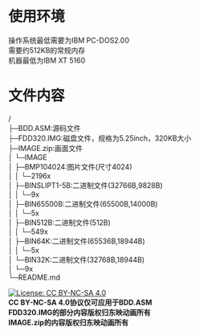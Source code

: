 # 使用环境  
操作系统最低需要为IBM PC-DOS2.00  
需要约512KB的常规内存  
机器最低为IBM XT 5160
# 文件内容  
/  
├─BDD.ASM:源码文件  
├─FDD320.IMG:磁盘文件，规格为5.25inch，320KB大小  
├─IMAGE.zip:画面文件  
│ └─IMAGE  
│   ├─BMP104024:图片文件(尺寸4024)  
│   │ └─2196x  
│   ├─BINSLIPT1-5B:二进制文件(32766B,9828B)  
│   │ └─9x  
│   ├─BIN65500B:二进制文件(65500B,14000B)  
│   │ └─5x  
│   ├─BIN512B:二进制文件(512B)  
│   │ └─549x  
│   ├─BIN64K:二进制文件(65536B,18944B)  
│   │ └─5x  
│   └─BIN32K:二进制文件(32768B,18944B)  
│     └─9x  
└─README.md  
  
[![License: CC BY-NC-SA 4.0](https://img.shields.io/badge/License-CC%20BY--NC--SA%204.0-lightgrey.svg)](https://creativecommons.org/licenses/by-nc-sa/4.0/legalcode.zh-hans)  
**CC BY-NC-SA 4.0协议仅可应用于BDD.ASM**  
**FDD320.IMG的部分内容版权归东映动画所有**  
**IMAGE.zip的内容版权归东映动画所有**  

